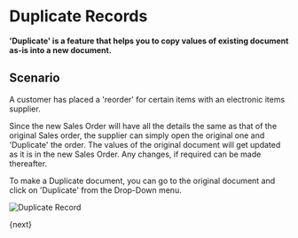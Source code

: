 <!-- add-breadcrumbs -->

# Duplicate Records

**'Duplicate' is a feature that helps you to copy values of existing document as-is into a new document.**

## Scenario

A customer has placed a 'reorder' for certain items with an electronic items supplier.

Since the new Sales Order will have all the details the same as that of the original Sales order, the supplier can simply open the original one and 'Duplicate' the order. The values of the original document will get updated as it is in the new Sales Order. Any changes, if required can be made thereafter.

To make a Duplicate document, you can go to the original document and click on 'Duplicate' from the Drop-Down menu.

![Duplicate Record](/docs/assets/img/using-erpnext/using-duplicate-record-1.gif)

{next}

<!-- markdown -->
